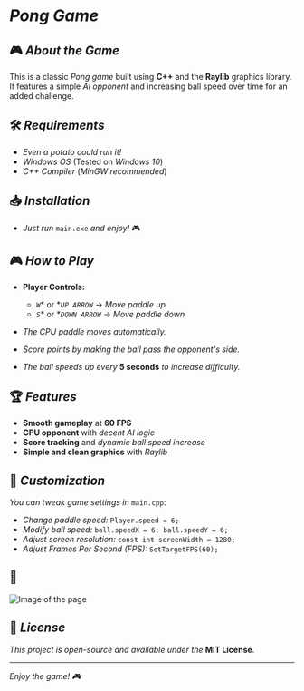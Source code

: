 # *Pong Game*

## 🎮 *About the Game*

This is a classic *Pong game* built using **C++** and the **Raylib** graphics library. It features a simple *AI opponent* and increasing ball speed over time for an added challenge.

## 🛠️ *Requirements*

- *Even a potato could run it!*
- *Windows OS* (Tested on *Windows 10*)
- *C++ Compiler* (*MinGW recommended*)

## 📥 *Installation*

- *Just run* `main.exe` *and enjoy!* 🎮

## 🎮 *How to Play*

- **Player Controls:**
  - *`W`** or **`UP ARROW`* → *Move paddle up*
  - *`S`** or **`DOWN ARROW`* → *Move paddle down*

- *The CPU paddle moves automatically.*
- *Score points by making the ball pass the opponent's side.*
- *The ball speeds up every* **5 seconds** *to increase difficulty.*

## 🏆 *Features*

- **Smooth gameplay** at **60 FPS**
- **CPU opponent** with *decent AI logic*
- **Score tracking** and *dynamic ball speed increase*
- **Simple and clean graphics** with *Raylib*

## 🔧 *Customization*

*You can tweak game settings in* `main.cpp`:

- *Change paddle speed:* `Player.speed = 6;`
- *Modify ball speed:* `ball.speedX = 6; ball.speedY = 6;`
- *Adjust screen resolution:* `const int screenWidth = 1280;`
- *Adjust Frames Per Second (FPS):* `SetTargetFPS(60);`

## 📸
![Image of the page](image.png)


## 📜 *License*

*This project is open-source and available under the* **MIT License**.

---

*Enjoy the game! 🎮*

